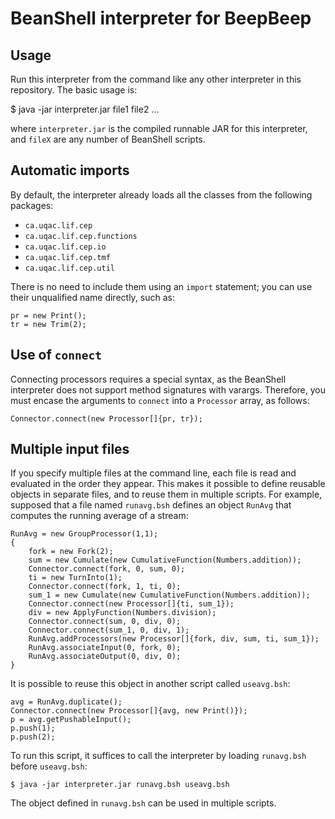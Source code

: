 BeanShell interpreter for BeepBeep
==================================

Usage
-----

Run this interpreter from the command like any other interpreter in this
repository. The basic usage is:

   $ java -jar interpreter.jar file1 file2 ...

where `interpreter.jar` is the compiled runnable JAR for this interpreter,
and `fileX` are any number of BeanShell scripts.

Automatic imports
-----------------

By default, the interpreter already loads all the classes from the following
packages:

- `ca.uqac.lif.cep`
- `ca.uqac.lif.cep.functions`
- `ca.uqac.lif.cep.io`
- `ca.uqac.lif.cep.tmf`
- `ca.uqac.lif.cep.util`

There is no need to include them using an `import` statement; you can use
their unqualified name directly, such as:

``` beanshell
pr = new Print();
tr = new Trim(2);
```

Use of `connect`
----------------

Connecting processors requires a special syntax, as the BeanShell interpreter
does not support method signatures with varargs. Therefore, you must encase
the arguments to `connect` into a `Processor` array, as follows:

``` beanshell
Connector.connect(new Processor[]{pr, tr});
```

Multiple input files
--------------------

If you specify multiple files at the command line, each file is read and
evaluated in the order they appear. This makes it possible to define reusable
objects in separate files, and to reuse them in multiple scripts. For example,
supposed that a file named `runavg.bsh` defines an object `RunAvg` that
computes the running average of a stream:

``` beanshell
RunAvg = new GroupProcessor(1,1);
{
	fork = new Fork(2);
	sum = new Cumulate(new CumulativeFunction(Numbers.addition));
	Connector.connect(fork, 0, sum, 0);
	ti = new TurnInto(1);
	Connector.connect(fork, 1, ti, 0);
	sum_1 = new Cumulate(new CumulativeFunction(Numbers.addition));
	Connector.connect(new Processor[]{ti, sum_1});
	div = new ApplyFunction(Numbers.division);
	Connector.connect(sum, 0, div, 0);
	Connector.connect(sum_1, 0, div, 1);
	RunAvg.addProcessors(new Processor[]{fork, div, sum, ti, sum_1});
	RunAvg.associateInput(0, fork, 0);
	RunAvg.associateOutput(0, div, 0);
}
```

It is possible to reuse this object in another script called `useavg.bsh`:

``` beanshell
avg = RunAvg.duplicate();
Connector.connect(new Processor[]{avg, new Print()});
p = avg.getPushableInput();
p.push(1);
p.push(2);
```

To run this script, it suffices to call the interpreter by loading
`runavg.bsh` before `useavg.bsh`:

    $ java -jar interpreter.jar runavg.bsh useavg.bsh

The object defined in `runavg.bsh` can be used in multiple scripts.